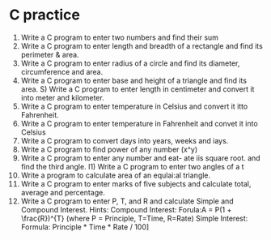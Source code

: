 # C practice

1) Write a C program to enter two numbers and find their sum
2) Write a C program to enter length and breadth of a rectangle and find its perimeter &
area.
3) Write a C program to enter radius of a circle and find its diameter, circumference and
area.
4) Write a C program to enter base and height of a triangle and find its area.
S) Write a C program to enter length in centimeter and convert it into meter and
kilometer.
6) Write a C program to enter temperature in Celsius and convert it itto Fahrenheit.
7)  Write a C program to enter temperature in Fahrenheit and convet it into Celsius
8) Write a C program to convert days into years, weeks and iays.
9) Write a C program to find power of any number (x^y)
10) Write a C program to enter any number and eat- ate iis square root.
and find the third angle.
I1) Write a C program to enter two angles of a t
12) Write a program to calculate area of an equlai:al triangle.
13) Write a C program to enter marks of five subjects and calculate total, average and
percentage.
14) Write a C program to enter P, T, and R and calculate Simple and Compound Interest.
Hints:
Compound Interest:
Forula:A = P(1 + \frac{R})^{T} (where P = Principle, T=Time, R=Rate)
Simple Interest:
Formula: Principle * Time * Rate / 100]
